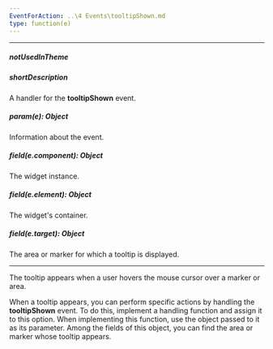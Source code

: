 ```yaml
---
EventForAction: ..\4 Events\tooltipShown.md
type: function(e)
---
```

---
##### notUsedInTheme

##### shortDescription
A handler for the **tooltipShown** event.

##### param(e): Object
Information about the event.

##### field(e.component): Object
The widget instance.

##### field(e.element): Object
The widget's container.

##### field(e.target): Object
The area or marker for which a tooltip is displayed.

---
The tooltip appears when a user hovers the mouse cursor over a marker or area. 

When a tooltip appears, you can perform specific actions by handling the **tooltipShown** event. To do this, implement a handling function and assign it to this option. When implementing this function, use the object passed to it as its parameter. Among the fields of this object, you can find the area or marker whose tooltip appears.
